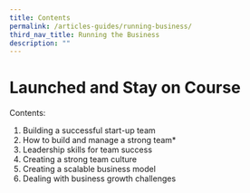 ```yaml
---
title: Contents
permalink: /articles-guides/running-business/
third_nav_title: Running the Business
description: ""
---
```



# Launched and Stay on Course

Contents:

1. Building a successful start-up team
2. How to build and manage a strong team* 
3. Leadership skills for team success
4. Creating a strong team culture 
5. Creating a scalable business model
6. Dealing with business growth challenges
